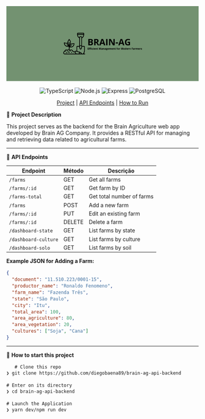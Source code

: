 <div align="center">

![BRAIN-AG-API-BACKEND Banner](https://github.com/diegobaena89/brain-ag-api-backend/blob/main/src/assets/brain-ag-api.png?raw=true)

![TypeScript](https://img.shields.io/badge/typescript-%23007ACC.svg?style=for-the-badge&logo=typescript&logoColor=white) ![Node.js](https://img.shields.io/badge/node.js-%23339933.svg?style=for-the-badge&logo=node.js&logoColor=white) ![Express](https://img.shields.io/badge/express-%23404d59.svg?style=for-the-badge&logo=express&logoColor=white) ![PostgreSQL](https://img.shields.io/badge/postgresql-%23336791.svg?style=for-the-badge&logo=postgresql&logoColor=white)

[Project](#project) | [API Endpoints](#api-endpoints) | [How to Run](#how-to-run)

</div>

📝 <a id="project"> **Project Description** </a>

This project serves as the backend for the Brain Agriculture web app developed by Brain AG Company. It provides a RESTful API for managing and retrieving data related to agricultural farms.

---

🚜 <a id="api-endpoints"> **API Endpoints** </a>

| Endpoint             | Método | Descrição                 |
| -------------------- | ------ | ------------------------- |
| `/farms`             | GET    | Get all farms             |
| `/farms/:id`         | GET    | Get farm by ID            |
| `/farms-total`       | GET    | Get total number of farms |
| `/farms`             | POST   | Add a new farm            |
| `/farms/:id`         | PUT    | Edit an existing farm     |
| `/farms/:id`         | DELETE | Delete a farm             |
| `/dashboard-state`   | GET    | List farms by state       |
| `/dashboard-culture` | GET    | List farms by culture     |
| `/dashboard-solo`    | GET    | List farms by soil        |

**Example JSON for Adding a Farm:**

```json
{
  "document": "11.510.223/0001-15",
  "productor_name": "Ronaldo Fenomeno",
  "farm_name": "Fazenda Três",
  "state": "São Paulo",
  "city": "Itu",
  "total_area": 100,
  "area_agriculture": 80,
  "area_vegetation": 20,
  "cultures": ["Soja", "Cana"]
}
```

---

📂 <a id="launch"> **How to start this project** </a>

       # Clone this repo
    ❯ git clone https://github.com/diegobaena89/brain-ag-api-backend

    # Enter on its directory
    ❯ cd brain-ag-api-backend

    # Launch the Application
    ❯ yarn dev/npm run dev
